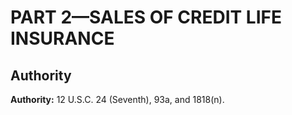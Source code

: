 # PART 2—SALES OF CREDIT LIFE INSURANCE


## Authority

**Authority:** 12 U.S.C. 24 (Seventh), 93a, and 1818(n). 


